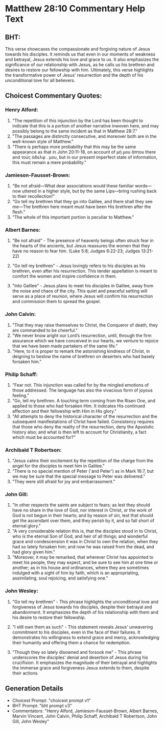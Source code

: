 # Matthew 28:10 Commentary Help Text

## BHT:
This verse showcases the compassionate and forgiving nature of Jesus towards his disciples. It reminds us that even in our moments of weakness and betrayal, Jesus extends his love and grace to us. It also emphasizes the significance of our relationship with Jesus, as he calls us his brethren and desires to restore our fellowship with him. Ultimately, this verse highlights the transformative power of Jesus' resurrection and the depth of his unconditional love for all believers.

## Choicest Commentary Quotes:
### Henry Alford:
1. "The repetition of this injunction by the Lord has been thought to indicate that this is a portion of another narrative inwoven here, and may possibly belong to the same incident as that in Matthew 28:7."
2. "The passages are distinctly consecutive, and moreover both are in the well-known style of Matthew."
3. "There is perhaps more probability that this may be the same appearance as that in John 20:11-18, on account of μή μου ἅπτου there and τοὺς ἀδελφ . μου, but in our present imperfect state of information, this must remain a mere probability."

### Jamieson-Fausset-Brown:
1. "Be not afraid—What dear associations would these familiar words—now uttered in a higher style, but by the same Lips—bring rushing back to their recollection!"
2. "Go tell my brethren that they go into Galilee, and there shall they see me—The brethren here meant must have been His brethren after the flesh."
3. "The whole of this important portion is peculiar to Matthew."

### Albert Barnes:
1. "Be not afraid" - The presence of heavenly beings often struck fear in the hearts of the ancients, but Jesus reassures the women that they have no reason to fear him. (Luke 5:8; Judges 6:22-23; Judges 13:21-22)

2. "Go tell my brethren" - Jesus lovingly refers to his disciples as his brethren, even after his resurrection. This tender appellation is meant to comfort the women and inspire confidence in them. 

3. "Into Galilee" - Jesus plans to meet his disciples in Galilee, away from the noise and chaos of the city. This quiet and peaceful setting will serve as a place of reunion, where Jesus will confirm his resurrection and commission them to spread the gospel.

### John Calvin:
1. "That they may raise themselves to Christ, the Conqueror of death, they are commanded to be cheerful."
2. "We never know aright our Lord’s resurrection, until, through the firm assurance which we have conceived in our hearts, we venture to rejoice that we have been made partakers of the same life."
3. "Here, to it is proper to remark the astonishing kindness of Christ, in deigning to bestow the name of brethren on deserters who had basely forsaken him."

### Philip Schaff:
1. "Fear not. This injunction was called for by the mingled emotions of those addressed. The language has also the vivacious form of joyous feeling."
2. "Go, tell my brethren. A touching term coming from the Risen One, and applied to those who had forsaken Him. It indicates His continued affection and their fellowship with Him in His glory."
3. "All attempts to deny the historical character of the resurrection and the subsequent manifestations of Christ have failed. Consistency requires that those who deny the reality of the resurrection, deny the Apostolic history also; and what is then left to account for Christianity, a fact which must be accounted for?"

### Archibald T Robertson:
1. "Jesus calms their excitement by the repetition of the charge from the angel for the disciples to meet him in Galilee." 
2. "There is no special mention of Peter ('and Peter') as in Mark 16:7, but we may be sure that the special message to Peter was delivered." 
3. "They were still afraid for joy and embarrassment."

### John Gill:
1. "In other respects the saints are subject to fears; as lest they should have no share in the love of God, nor interest in Christ, or the work of God is not begun in their hearts; and by reason of sin, lest that should get the ascendant over them, and they perish by it, and so fall short of eternal glory."
2. "A very considerable relation this is, that the disciples stood in to Christ, who is the eternal Son of God, and heir of all things; and wonderful grace and condescension it was in Christ to own the relation, when they had so lately forsaken him; and now he was raised from the dead, and had glory given him."
3. "Moreover, it may be remarked, that wherever Christ has appointed to meet his people, they may expect, and be sure to see him at one time or another; as in his house and ordinances, where they are sometimes indulged with a sight of him by faith, which is an appropriating, assimilating, soul rejoicing, and satisfying one."

### John Wesley:
1. "Go tell my brethren" - This phrase highlights the unconditional love and forgiveness of Jesus towards his disciples, despite their betrayal and abandonment. It emphasizes the depth of his relationship with them and his desire to restore their fellowship.

2. "I still own them as such" - This statement reveals Jesus' unwavering commitment to his disciples, even in the face of their failures. It demonstrates his willingness to extend grace and mercy, acknowledging their humanity and offering them a chance for redemption.

3. "Though they so lately disowned and forsook me" - This phrase underscores the disciples' denial and desertion of Jesus during his crucifixion. It emphasizes the magnitude of their betrayal and highlights the immense grace and forgiveness Jesus extends to them, despite their actions.


## Generation Details
- Choicest Prompt: "choicest prompt v1"
- BHT Prompt: "bht prompt v3"
- Commentators: "Henry Alford, Jamieson-Fausset-Brown, Albert Barnes, Marvin Vincent, John Calvin, Philip Schaff, Archibald T Robertson, John Gill, John Wesley"
